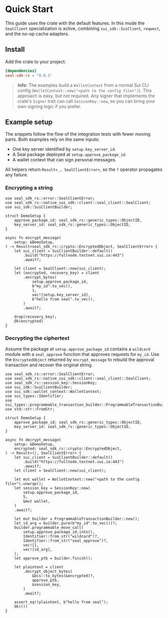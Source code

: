 # Quick Start

This guide uses the crate with the default features. In this mode the
`SealClient` specialization is active, combining `sui_sdk::SuiClient`,
`reqwest`, and the no-op cache adapters.

## Install

Add the crate to your project:

```toml
[dependencies]
seal-sdk-rs = "0.0.1"
```

> **Info:** The examples build a `WalletContext` from a normal Sui CLI config
> (`WalletContext::new("<path to the config file>")`). This approach is easy, but
> not required. Any signer that implements the crate's `Signer` trait can call
> `SessionKey::new`, so you can bring your own signing logic if you prefer.

## Example setup

The snippets follow the flow of the integration tests with fewer moving parts.
Both examples rely on the same inputs:

- One key server identified by `setup.key_server_id`.
- A Seal package deployed at `setup.approve_package_id`.
- A wallet context that can sign personal messages.

All helpers return `Result<_, SealClientError>`, so the `?` operator propagates
any failure.

### Encrypting a string

```rust,no_run
use seal_sdk_rs::error::SealClientError;
use seal_sdk_rs::native_sui_sdk::client::seal_client::SealClient;
use sui_sdk::SuiClientBuilder;

struct DemoSetup {
    approve_package_id: seal_sdk_rs::generic_types::ObjectID,
    key_server_id: seal_sdk_rs::generic_types::ObjectID,
}

async fn encrypt_message(
    setup: &DemoSetup,
) -> Result<seal_sdk_rs::crypto::EncryptedObject, SealClientError> {
    let sui_client = SuiClientBuilder::default()
        .build("https://fullnode.testnet.sui.io:443")
        .await?;

    let client = SealClient::new(sui_client);
    let (encrypted, recovery_key) = client
        .encrypt_bytes(
            setup.approve_package_id,
            b"my_id".to_vec(),
            1,
            vec![setup.key_server_id],
            b"hello from seal".to_vec(),
        )
        .await?;

    drop(recovery_key);
    Ok(encrypted)
}
```

### Decrypting the ciphertext

Assume the package at `setup.approve_package_id` contains a `wildcard` module
with a `seal_approve` function that approves requests for `my_id`. Use the
`EncryptedObject` returned by `encrypt_message` to rebuild the approval
transaction and recover the original string.

```rust,no_run
use seal_sdk_rs::error::SealClientError;
use seal_sdk_rs::native_sui_sdk::client::seal_client::SealClient;
use seal_sdk_rs::session_key::SessionKey;
use sui_sdk::SuiClientBuilder;
use sui_sdk::wallet_context::WalletContext;
use sui_types::Identifier;
use sui_types::programmable_transaction_builder::ProgrammableTransactionBuilder;
use std::str::FromStr;

struct DemoSetup {
    approve_package_id: seal_sdk_rs::generic_types::ObjectID,
    key_server_id: seal_sdk_rs::generic_types::ObjectID,
}

async fn decrypt_message(
    setup: &DemoSetup,
    encrypted: seal_sdk_rs::crypto::EncryptedObject,
) -> Result<(), SealClientError> {
    let sui_client = SuiClientBuilder::default()
        .build("https://fullnode.testnet.sui.io:443")
        .await?;
    let client = SealClient::new(sui_client);

    let mut wallet = WalletContext::new("<path to the config file>").unwrap();
    let session_key = SessionKey::new(
        setup.approve_package_id,
        5,
        &mut wallet,
    )
    .await?;

    let mut builder = ProgrammableTransactionBuilder::new();
    let id_arg = builder.pure(b"my_id".to_vec())?;
    builder.programmable_move_call(
        setup.approve_package_id.into(),
        Identifier::from_str("wildcard")?,
        Identifier::from_str("seal_approve")?,
        vec![],
        vec![id_arg],
    );
    let approve_ptb = builder.finish();

    let plaintext = client
        .decrypt_object_bytes(
            &bcs::to_bytes(&encrypted)?,
            approve_ptb,
            &session_key,
        )
        .await?;

    assert_eq!(plaintext, b"hello from seal");
    Ok(())
}
```

